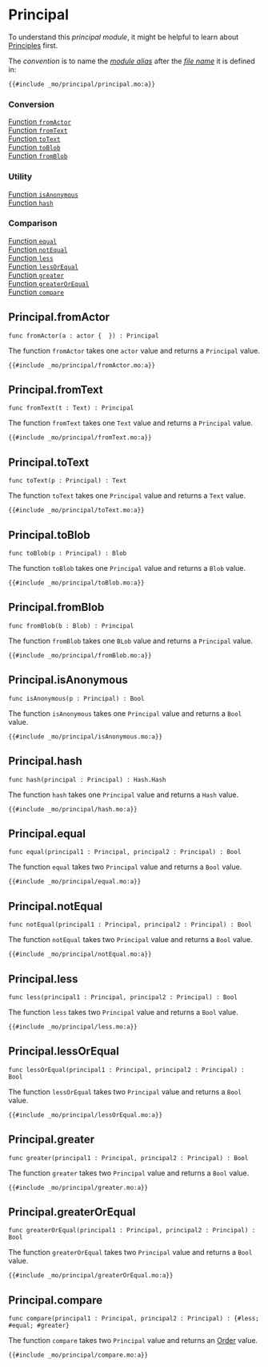 

# Principal

To understand this _principal module_, it might be helpful to learn about [Principles](/internet-computer-programming-concepts/principals-and-authentication.html) first.

The _convention_ is to name the [_module alias_](/common-programming-concepts/modules.html#type-imports-and-renaming) after the [_file name_](/common-programming-concepts/modules.html#imports) it is defined in:

```motoko
{{#include _mo/principal/principal.mo:a}}
```

### Conversion

[Function `fromActor`](#principalfromactor)  
[Function `fromText`](#principalfromtext)  
[Function `toText`](#principaltotext)  
[Function `toBlob`](#principaltoblob)  
[Function `fromBlob`](#principalfromblob)

### Utility

[Function `isAnonymous`](#principalisanonymous)  
[Function `hash`](#principalhash)  

### Comparison

[Function `equal`](#principalequal)    
[Function `notEqual`](#principalnotequal)    
[Function `less`](#principalless)  
[Function `lessOrEqual`](#principallessorequal)    
[Function `greater`](#principalgreater)    
[Function `greaterOrEqual`](#principalgreaterorequal)  
[Function `compare`](#principalcompare)    


## Principal.fromActor

```motoko
func fromActor(a : actor {  }) : Principal
```

The function `fromActor` takes one `actor` value and returns a `Principal` value.

```motoko, run
{{#include _mo/principal/fromActor.mo:a}}
```

## Principal.fromText

```motoko
func fromText(t : Text) : Principal
```

The function `fromText` takes one `Text` value and returns a `Principal` value.

```motoko, run
{{#include _mo/principal/fromText.mo:a}}
```

## Principal.toText

```motoko
func toText(p : Principal) : Text
```

The function `toText` takes one `Principal` value and returns a `Text` value.

```motoko, run
{{#include _mo/principal/toText.mo:a}}
```

## Principal.toBlob

```motoko
func toBlob(p : Principal) : Blob
```

The function `toBlob` takes one `Principal` value and returns a `Blob` value.

```motoko, run
{{#include _mo/principal/toBlob.mo:a}}
```

## Principal.fromBlob

```motoko
func fromBlob(b : Blob) : Principal
```

The function `fromBlob` takes one `BLob` value and returns a `Principal` value.

```motoko, run
{{#include _mo/principal/fromBlob.mo:a}}
```

## Principal.isAnonymous

```motoko
func isAnonymous(p : Principal) : Bool
```

The function `isAnonymous` takes one `Principal` value and returns a `Bool` value.

```motoko, run
{{#include _mo/principal/isAnonymous.mo:a}}
```
## Principal.hash

```motoko
func hash(principal : Principal) : Hash.Hash
```

The function `hash` takes one `Principal` value and returns a `Hash` value.

```motoko, run
{{#include _mo/principal/hash.mo:a}}
```
## Principal.equal

```motoko
func equal(principal1 : Principal, principal2 : Principal) : Bool
```

The function `equal` takes two `Principal` value and returns a `Bool` value.

```motoko, run
{{#include _mo/principal/equal.mo:a}}
```
## Principal.notEqual

```motoko
func notEqual(principal1 : Principal, principal2 : Principal) : Bool
```

The function `notEqual` takes two `Principal` value and returns a `Bool` value.

```motoko, run
{{#include _mo/principal/notEqual.mo:a}}
```
## Principal.less

```motoko
func less(principal1 : Principal, principal2 : Principal) : Bool
```

The function `less` takes two `Principal` value and returns a `Bool` value.

```motoko, run
{{#include _mo/principal/less.mo:a}}
```
## Principal.lessOrEqual

```motoko
func lessOrEqual(principal1 : Principal, principal2 : Principal) : Bool
```

The function `lessOrEqual` takes two `Principal` value and returns a `Bool` value.

```motoko, run
{{#include _mo/principal/lessOrEqual.mo:a}}
```
## Principal.greater

```motoko
func greater(principal1 : Principal, principal2 : Principal) : Bool
```

The function `greater` takes two `Principal` value and returns a `Bool` value.

```motoko, run
{{#include _mo/principal/greater.mo:a}}
```
## Principal.greaterOrEqual

```motoko
func greaterOrEqual(principal1 : Principal, principal2 : Principal) : Bool
```

The function `greaterOrEqual` takes two `Principal` value and returns a `Bool` value.

```motoko, run
{{#include _mo/principal/greaterOrEqual.mo:a}}
```
## Principal.compare

```motoko
func compare(principal1 : Principal, principal2 : Principal) : {#less; #equal; #greater}
```

The function `compare` takes two `Principal` value and returns an [Order](/base-library/utils/order.html) value.

```motoko, run
{{#include _mo/principal/compare.mo:a}}
```